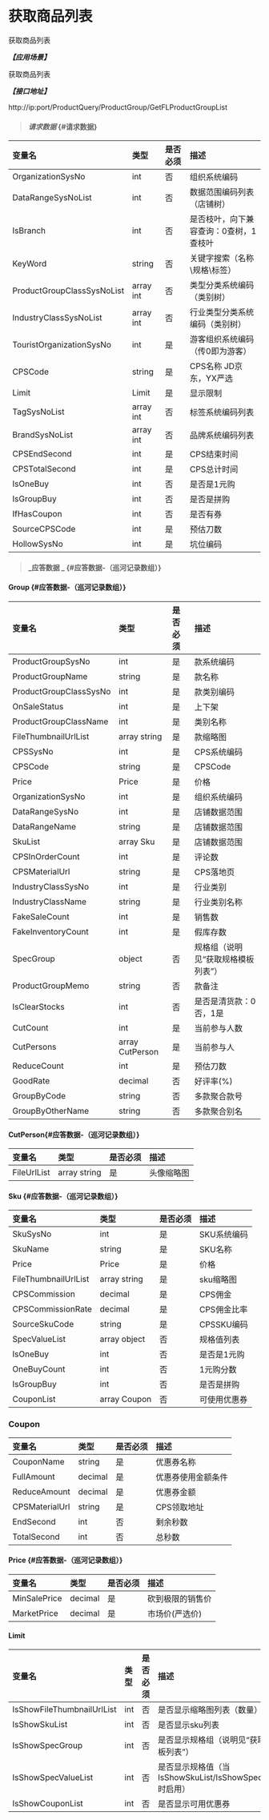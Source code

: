 # 获取商品列表

获取商品列表

_**【应用场景】**_

获取商品列表

_**【接口地址】**_

http://ip:port/ProductQuery/ProductGroup/GetFLProductGroupList

> #### _请求数据_ {#请求数据}

| 变量名 | 类型 | 是否必须 | 描述 |
| :--- | :--- | :--- | :--- |
| OrganizationSysNo | int | 否 | 组织系统编码 |
| DataRangeSysNoList | int | 否 | 数据范围编码列表（店铺树） |
| IsBranch | int | 否 | 是否枝叶，向下兼容查询：0查树，1查枝叶 |
| KeyWord | string | 否 | 关键字搜索（名称\规格\标签） |
| ProductGroupClassSysNoList | array int | 否 | 类型分类系统编码（类别树） |
| IndustryClassSysNoList| array int | 否 | 行业类型分类系统编码（类别树） |
| TouristOrganizationSysNo | int | 是 | 游客组织系统编码（传0即为游客） |
| CPSCode| string| 是 | CPS名称 JD京东，YX严选 |
| Limit| Limit| 是 | 显示限制|
| TagSysNoList | array int | 否 | 标签系统编码列表 |
| BrandSysNoList| array int | 否 | 品牌系统编码列表 |
| CPSEndSecond| int | 是 | CPS结束时间|
| CPSTotalSecond| int | 是 | CPS总计时间|
| IsOneBuy| int | 否 | 是否是1元购 |
| IsGroupBuy| int | 否 | 是否是拼购 |
| IfHasCoupon| int | 否 | 是否有券 |
| SourceCPSCode|int| 是 |预估刀数|
| HollowSysNo| int | 是 | 坑位编码|





> #### _应答数据 _ {#应答数据-（巡河记录数组）}

#### Group {#应答数据-（巡河记录数组）}

| 变量名 | 类型 | 是否必须 | 描述 |
| :--- | :--- | :--- | :--- |
| ProductGroupSysNo| int | 是 | 款系统编码 |
| ProductGroupName| string | 是 | 款名称 |
| ProductGroupClassSysNo| int | 是 | 款类别编码 |
| OnSaleStatus| int | 是 | 上下架 |
| ProductGroupClassName| int | 是 | 类别名称 |
| FileThumbnailUrlList| array string | 是 | 款缩略图 |
| CPSSysNo|int| 是 | CPS系统编码|
| CPSCode|string| 是 | CPSCode|
| Price|Price| 是 | 价格|
| OrganizationSysNo|int| 是 |组织系统编码|
| DataRangeSysNo|int| 是 |店铺数据范围|
| DataRangeName|string| 是 |店铺数据范围|
| SkuList|array Sku| 是 |店铺数据范围|
| CPSInOrderCount|int| 是 |评论数|
| CPSMaterialUrl|string| 是 |CPS落地页|
| IndustryClassSysNo|int| 是 |行业类别|
| IndustryClassName|string| 是 |行业类别名称|
| FakeSaleCount|int| 是 |销售数|
| FakeInventoryCount|int| 是 |假库存数|
| SpecGroup | object | 否 | 规格组（说明见“获取规格模板列表”） |
| ProductGroupMemo | string | 否 | 款备注 |
| IsClearStocks | int | 否 | 是否是清货款：0否，1是 |
| CutCount|int| 是 |当前参与人数|
|CutPersons|array CutPerson| 是 |当前参与人|
| ReduceCount|int| 是 |预估刀数|
| GoodRate| decimal | 否 | 好评率(%) |
| GroupByCode| string| 否 | 多款聚合款号 |
| GroupByOtherName| string| 否 | 多款聚合别名 |




#### CutPerson{#应答数据-（巡河记录数组）}

| 变量名 | 类型 | 是否必须 | 描述 |
| :--- | :--- | :--- | :--- |
| FileUrlList| array string | 是 | 头像缩略图 |




#### Sku {#应答数据-（巡河记录数组）}

| 变量名 | 类型 | 是否必须 | 描述 |
| :--- | :--- | :--- | :--- |
| SkuSysNo| int | 是 | SKU系统编码 |
| SkuName| string | 是 | SKU名称 |
| Price|Price| 是 | 价格|
| FileThumbnailUrlList| array string | 是 | sku缩略图 |
| CPSCommission|decimal| 是 | CPS佣金|
| CPSCommissionRate|decimal| 是 | CPS佣金比率|
| SourceSkuCode| string | 是 | CPSSKU编码 |
| SpecValueList | array object | 否 | 规格值列表 |
| IsOneBuy| int | 否 | 是否是1元购 |
| OneBuyCount| int | 否 | 1元购分数 |
| IsGroupBuy| int | 否 | 是否是拼购 |
|CouponList| array Coupon | 否 |可使用优惠券 |

### Coupon

| 变量名 | 类型 | 是否必须 | 描述 |
| :--- | :--- | :--- | :--- |
| CouponName| string| 是 | 优惠券名称|
| FullAmount| decimal| 是 | 优惠券使用金额条件|
| ReduceAmount| decimal| 是 | 优惠券金额|
| CPSMaterialUrl|string| 是 |CPS领取地址|
| EndSecond| int | 否 | 剩余秒数 |
| TotalSecond| int | 否 | 总秒数 |




#### Price {#应答数据-（巡河记录数组）}

| 变量名 | 类型 | 是否必须 | 描述 |
| :--- | :--- | :--- | :--- |
| MinSalePrice| decimal| 是 | 砍到极限的销售价|
| MarketPrice| decimal| 是 | 市场价(严选价)|

#### Limit
| 变量名 | 类型 | 是否必须 | 描述 |
| :--- | :--- | :--- | :--- |
| IsShowFileThumbnailUrlList | int | 否 | 是否显示缩略图列表（数量） |
| IsShowSkuList | int | 否 | 是否显示sku列表 |
| IsShowSpecGroup | int | 否 | 是否显示规格组（说明见“获取规格模板列表”） |
| IsShowSpecValueList | int | 否 | 是否显示规格值（当IsShowSkuList/IsShowSpecGroup=1时启用） |
| IsShowCouponList | int | 否 | 是否显示可用优惠券 |




